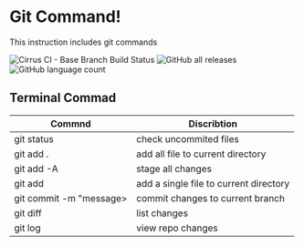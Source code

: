 # Git Command!
This instruction includes git commands 

![Cirrus CI - Base Branch Build Status](https://img.shields.io/cirrus/github/muntiMedia/git-command?color=violet&label=command&logo=GitHub&style=flat-square)
![GitHub all releases](https://img.shields.io/github/downloads/muntiMedia/git-command/total?color=pink%20&label=status&logo=GitHub&logoColor=violet)
![GitHub language count](https://img.shields.io/github/languages/count/muntiMedia/git-command?color=pink&label=terminal&logo=GitHub&logoColor=blue)
## Terminal Commad
| Commnd | Discribtion | 
| --------------- | --------------- |
| git status | check uncommited files | 
| git add . | add all file to current directory| 
| git add -A | stage all changes | 
| git add <file name> | add a single file to current directory| 
| git commit -m "message> | commit changes to current branch| 
| git diff |list changes| 
| git log | view repo changes | 





